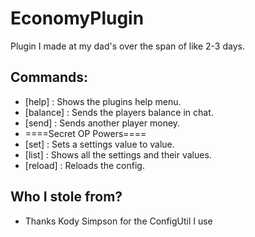 # EconomyPlugin
Plugin I made at my dad's over the span of like 2-3 days.
## Commands:
- [help] : Shows the plugins help menu. 
- [balance] : Sends the players balance in chat.
- [send] <target> <amount> : Sends another player money.
- ====Secret OP Powers====
- [set] <entity> <value> : Sets a settings value to value.
- [list] : Shows all the settings and their values.
- [reload] : Reloads the config.
## Who I stole from?
  - Thanks Kody Simpson for the ConfigUtil I use
